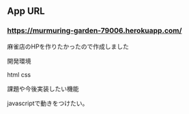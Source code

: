 ## App URL

### **https://murmuring-garden-79006.herokuapp.com/**

<p>麻雀店のHPを作りたかったので作成しました</P>

<p>開発環境</p>
html css

<p>課題や今後実装したい機能</p>
javascriptで動きをつけたい。
